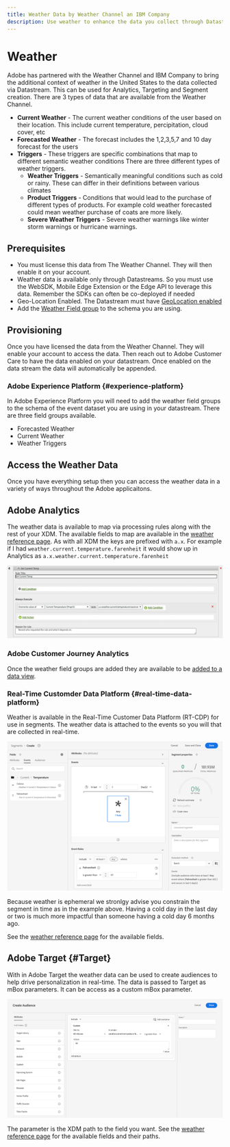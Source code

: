 ```yaml
---
title: Weather Data by Weather Channel an IBM Company
description: Use weather to enhance the data you collect through Datastreams.
---
```


# Weather 

Adobe has partnered with the Weather Channel and IBM Company to bring the additional context of weather in the United States to the data collected via Datastream. This can be used for Analytics, Targeting and Segment creation. There are 3 types of data that are available from the Weather Channel. 

* __Current Weather__ - The current weather conditions of the user based on their location. This include current temperature, percipitation, cloud cover, etc
* __Forecasted Weather__ - The forecast includes the 1,2,3,5,7 and 10 day forecast for the users
* __Triggers__ - These triggers are specific combinations that map to different semantic weather conditions There are three different types of weather triggers. 
  * __Weather Triggers__ - Semantically meaningful conditions such as cold or rainy. These can differ in their definitions between various climates
  * __Product Triggers__ - Conditions that would lead to the purchase of different types of products. For example cold weather forecasted could mean weather purchase of coats are more likely. 
  * __Severe Weather Triggers__ - Severe weather warnings like winter storm warnings or hurricane warnings. 

## Prerequisites

- You must license this data from The Weather Channel. They will then enable it on your account. 
- Weather data is available only through Datastreams. So you must use the WebSDK, Mobile Edge Extension or the Edge API to leverage this data. Remember the SDKs can often be co-deployed if needed
- Geo-Location Enabled. The Datastream must have [GeoLocation enabled](../configure.md#advanced-options)
- Add the [Weather Field group](#experience-platform) to the schema you are using. 

## Provisioning

Once you have licensed the data from the Weather Channel. They will enable your account to access the data. Then reach out to Adobe Customer Care to have the data enabled on your datastream. Once enabled on the data stream the data will automatically be appended. 

### Adobe Experience Platform {#experience-platform}
In Adobe Experience Platform you will need to add the weather field groups to the schema of the event dataset you are using in your datastream. There are three field groups available. 

* Forecasted Weather
* Current Weather
* Weather Triggers

## Access the Weather Data
Once you have everything setup then you can access the weather data in a variety of ways throughout the Adobe applicaitons. 

## Adobe Analytics

The weather data is available to map via processing rules along with the rest of your XDM. The available fields to map are available in the [weather reference page](weather-reference.md). As with all XDM the keys are prefixed with `a.x`. For example if I had `weather.current.temperature.farenheit` it would show up in Analytics as `a.x.weather.current.temperature.farenheit`

![Processing Rule Interface](../../assets/datastreams/data-enrichment/weather/processing-rules.png)



### Adobe Customer Journey Analytics

Once the weather field groups are added they are available to be [added to a data view](https://experienceleague.adobe.com/docs/analytics-platform/using/cja-dataviews/create-dataview.html?lang=en). 

### Real-Time Customder Data Platform {#real-time-data-platform}

Weather is available in the Real-Time Customer Data Platform (RT-CDP) for use in segments. The weather data is attached to the events so you will that are collected in real-time. 

![Segemnt Builder Showing Weather Events](../../assets/datastreams/data-enrichment/weather/schema-builder.png)

Because weather is ephemeral we stronlgy advise you constrain the segment in time as in the example above. Having a cold day in the last day or two is much more impactful than someone having a cold day 6 months ago. 

See the [weather reference page](weather-reference.md) for the available fields. 

## Adobe Target {#Target}

With in Adobe Target the weather data can be used to create audiences to help drive personalization in real-time. The data is passed to Target as mBox parameters. It can be access as a custom mBox parameter. 

![Target Audience Builder](../../assets/datastreams/data-enrichment/weather/target-audience-builder.png)

The parameter is the XDM path to the field you want. See the [weather reference page](weather-reference.md) for the available fields and their paths. 